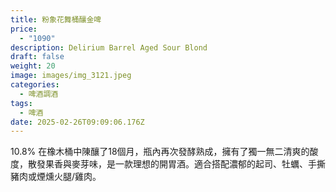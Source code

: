 ```yaml
---
title: 粉象花舞桶釀金啤
price:
  - "1090"
description: Delirium Barrel Aged Sour Blond
draft: false
weight: 20
image: images/img_3121.jpeg
categories:
  - 啤酒調酒
tags:
  - 啤酒
date: 2025-02-26T09:09:06.176Z
---
```

  10.8% 在橡木桶中陳釀了18個月，瓶內再次發酵熟成，擁有了獨一無二清爽的酸度，散發果香與麥芽味，是一款理想的開胃酒。適合搭配濃郁的起司、牡蠣、手撕豬肉或煙燻火腿/雞肉。